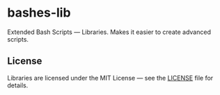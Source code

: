 # bashes-lib
Extended Bash Scripts — Libraries. Makes it easier to create advanced scripts.


## License
Libraries are licensed under the MIT License — see the [LICENSE](./LICENSE) file for details.
